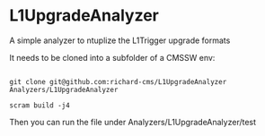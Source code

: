 L1UpgradeAnalyzer
=================

A simple analyzer to ntuplize the L1Trigger upgrade formats

It needs to be cloned into a subfolder of a CMSSW env:

<code>
git clone git@github.com:richard-cms/L1UpgradeAnalyzer Analyzers/L1UpgradeAnalyzer
</code>

<code>
scram build -j4
</code>

Then you can run the file under Analyzers/L1UpgradeAnalyzer/test

